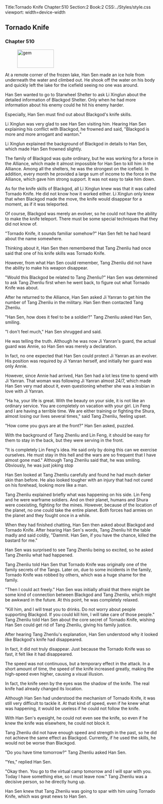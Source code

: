 Title:Tornado Knife 
Chapter:510 
Section:2 
Book:2 
CSS:../Styles/style.css 
viewport: width=device-width
  
## Tornado Knife
### Chapter 510
  
<figure>
	<img src="../Images/gem.gif" alt="gem" id="gem" width="120" height="60" />
</figure>
  

  
At a remote corner of the frozen lake, Han Sen made an ice hole from underneath the water and climbed out. He shook off the water on his body and quickly left the lake for the icefield seeing no one was around.

Han Sen wanted to go to Starwheel Shelter to ask Li Xinglun about the detailed information of Blackgod Shelter. Only when he had more information about his enemy could he hit his enemy harder.

Especially, Han Sen must find out about Blackgod's knife skills.

Li Xinglun was very glad to see Han Sen visiting him. Hearing Han Sen explaining his conflict with Blackgod, he frowned and said, "Blackgod is more and more arrogant and wanton."

Li Xinglun explained the background of Blackgod in details to Han Sen, which made Han Sen frowned slightly.

The family of Blackgod was quite ordinary, but he was working for a force in the Alliance, which made it almost impossible for Han Sen to kill him in the Alliance. Among all the shelters, he was the strongest on the icefield. In addition, every month he provided a large sum of income to the force in the Alliance, which gave him strong support. It was not easy to take him down.

As for the knife skills of Blackgod, all Li Xinglun knew was that it was called Tornado Knife. He did not know how it worked either. Li Xinglun only knew that when Blackgod made the move, the knife would disappear for a moment, as if it was teleported.

Of course, Blackgod was merely an evolver, so he could not have the ability to make the knife teleport. There must be some special techniques that they did not know of.

"Tornado Knife, it sounds familiar somehow?" Han Sen felt he had heard about the name somewhere.

Thinking about it, Han Sen then remembered that Tang Zhenliu had once said that one of his knife skills was Tornado Knife.

However, from what Han Sen could remember, Tang Zhenliu did not have the ability to make his weapon disappear.

"Would this Blackgod be related to Tang Zhenliu?" Han Sen was determined to ask Tang Zhenliu first when he went back, to figure out what Tornado Knife was about.

After he returned to the Alliance, Han Sen asked Ji Yanran to get him the number of Tang Zhenliu in the military. Han Sen then contacted Tang Zhenliu.

"Han Sen, how does it feel to be a soldier?" Tang Zhenliu asked Han Sen, smiling.

"I don't feel much," Han Sen shrugged and said.

He was telling the truth. Although he was now Ji Yanran's guard, the actual guard was Annie, so Han Sen was merely a declaration.

In fact, no one expected that Han Sen could protect Ji Yanran as an evolver. His position was required by Ji Yanran herself, and initially her guard was only Annie.

However, since Annie had arrived, Han Sen had a lot less time to spend with Ji Yanran. That woman was following Ji Yanran almost 24/7, which made Han Sen very mad about it, even questioning whether she was a lesbian in love with Ji Yanran.

"Ha ha, your life is great. With the beauty on your side, it is not like an ordinary service. You are completely on vacation with your girl. Lin Feng and I are having a terrible time. We are either training or fighting the Shura, almost losing our lives several times," said Tang Zhenliu, feeling upset.

"How come you guys are at the front?" Han Sen asked, puzzled.

With the background of Tang Zhenliu and Lin Feng, it should be easy for them to stay in the back, but they were serving in the front.

"It is completely Lin Feng's idea. He said only by doing this can we exercise ourselves. He must stay in this hell and the wars are so frequent that I have almost gone mad." Although Tang Zhenliu said that, he was smiling. Obviously, he was just joking stop

Han Sen looked at Tang Zhenliu carefully and found he had much darker skin than before. He also looked tougher with an injury that had not cured on his forehead, looking more like a man.

Tang Zhenliu explained briefly what was happening on his side. Lin Feng and he were warframe soldiers. And on their planet, humans and Shura were coexisting, fighting for the mines. However, because of the location of the planet, no one could take the entire planet. Both forces had armies on the planet and they fought once in a while.

When they had finished chatting, Han Sen then asked about Blackgod and Tornado Knife. After hearing Han Sen's words, Tang Zhenliu hit the table madly and said coldly, "Dammit. Han Sen, if you have the chance, killed the bastard for me."

Han Sen was surprised to see Tang Zhenliu being so excited, so he asked Tang Zhenliu what had happened.

Tang Zhenliu told Han Sen that Tornado Knife was originally one of the family secrets of the Tangs. Later on, due to some incidents in the family, Tornado Knife was robbed by others, which was a huge shame for the family.

"Then I could act freely." Han Sen was initially afraid that there might be some kind of connection between Blackgod and Tang Zhenliu, which might be awkward in the future. At this point, he was completely relaxed.

"Kill him, and I will treat you to drinks. Do not worry about people supporting Blackgod. If you could kill him, I will take care of those people." Tang Zhenliu told Han Sen about the core secret of Tornado Knife, wishing Han Sen could get rid of Tang Zhenliu, giving his family justice.

After hearing Tang Zhenliu's explanation, Han Sen understood why it looked like Blackgod's knife had disappeared.

In fact, it did not truly disappear. Just because the Tornado Knife was so fast, it felt like it had disappeared.

The speed was not continuous, but a temporary effect in the attack. In a short amount of time, the speed of the knife increased greatly, making the high-speed even higher, causing a visual illusion.

In fact, the knife seen by the eyes was the shadow of the knife. The real knife had already changed its location.

Although Han Sen had understood the mechanism of Tornado Knife, it was still very difficult to tackle it. At that kind of speed, even if he knew what was happening, it would be useless if he could not follow the knife.

With Han Sen's eyesight, he could not even see the knife, so even if he knew the knife was elsewhere, he could not block it.

Tang Zhenliu did not have enough speed and strength in the past, so he did not achieve the same effect as Blackgod. Currently, if he used the skills, he would not be worse than Blackgod.

"Do you have time tomorrow?" Tang Zhenliu asked Han Sen.

"Yes," replied Han Sen.

"Okay then. You go to the virtual camp tomorrow and I will spar with you. Today I have something else, so I must leave now." Tang Zhenliu was a decisive person, so he directly hung up.

Han Sen knew that Tang Zhenliu was going to spar with him using Tornado Knife, which was great news to Han Sen.